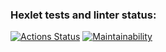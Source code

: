 ### Hexlet tests and linter status:
[![Actions Status](https://github.com/Vertudo/python-project-49/workflows/hexlet-check/badge.svg)](https://github.com/Vertudo/python-project-49/actions) [![Maintainability](https://api.codeclimate.com/v1/badges/a4f2fc553c2b1a422324/maintainability)](https://codeclimate.com/github/Vertudo/python-project-49/maintainability)